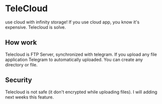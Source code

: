 # TeleCloud
use cloud with infinity storage!
If you use cloud app, you know it's expensive. Telecloud is solve.

## How work
Telecloud is FTP Server, synchronized with telegram. If you upload any file application Telegram to automatically uploaded. You can create any directory or file.

## Security
Telecloud is not safe (it don't encrypted while uploading files). I will adding next weeks this feature.
